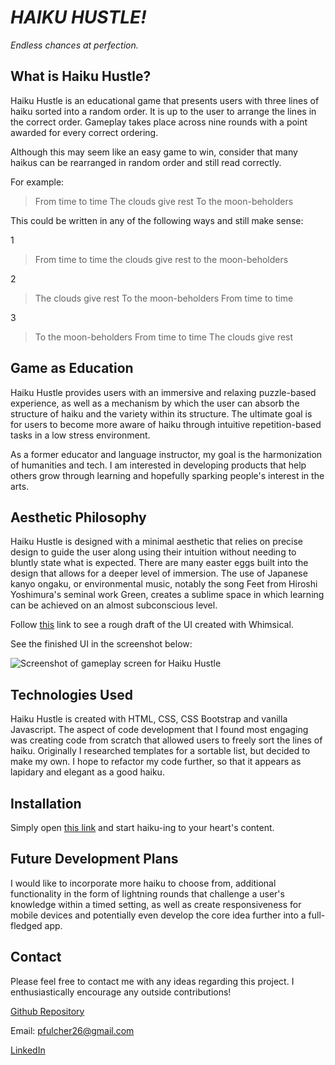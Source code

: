 # ***HAIKU HUSTLE!***

*Endless chances at perfection.*

## What is Haiku Hustle? 

Haiku Hustle is an educational game that presents users with three lines of haiku sorted into a random order. It is up to the user to arrange the lines in the correct order. Gameplay takes place across nine rounds with a point awarded for every correct ordering.     

Although this may seem like an easy game to win, consider that many haikus can be rearranged in random order and still read correctly.

For example: 
>From time to time 
>The clouds give rest
>To the moon-beholders

This could be written in any of the following ways and still make sense: 

1
>From time to time 
>the clouds give rest
>to the moon-beholders

2
>The clouds give rest 
>To the moon-beholders 
>From time to time 

3
>To the moon-beholders
>From time to time
>The clouds give rest

## Game as Education 

Haiku Hustle provides users with an immersive and relaxing puzzle-based experience, as well as a mechanism by which the user can absorb the structure of haiku and the variety within its structure.  The ultimate goal is for users to become more aware of haiku through intuitive repetition-based tasks in a low stress environment.  

As a former educator and language instructor, my goal is the harmonization of humanities and tech.  I am interested in developing products that help others grow through learning and hopefully sparking people's interest in the arts.  


## Aesthetic Philosophy 

Haiku Hustle is designed with a minimal aesthetic that relies on precise design to guide the user along using their intuition without needing to bluntly state what is expected.  There are many easter eggs built into the design that allows for a deeper level of immersion.  The use of Japanese kanyo ongaku, or environmental music, notably the song Feet from Hiroshi Yoshimura's seminal work Green, creates a sublime space in which learning can be achieved on an almost subconscious level.  

Follow <a  href="https://whimsical.com/haiku-hustle-7irmdD9BYZ5TQtgc2UZ25t" target="_blank">this</a> link to see a rough draft of the UI created with Whimsical. 

See the finished UI in the screenshot below: 

![Screenshot of gameplay screen for Haiku Hustle](https://i.imgur.com/VvDRhtd.png)


## Technologies Used

Haiku Hustle is created with HTML, CSS, CSS Bootstrap and vanilla Javascript.  The aspect of code development that I found most engaging was creating code from scratch that allowed users to freely sort the lines of haiku.  Originally I researched templates for a sortable list, but decided to make my own.  I hope to refactor my code further, so that it appears as lapidary and elegant as a good haiku. 

## Installation 

Simply open <a  href="https://haiku-hustle.netlify.app/"  target="_blank">this link</a> and start haiku-ing to your heart's content. 

## Future Development Plans
I would like to incorporate more haiku to choose from, additional functionality in the form of lightning rounds that challenge a user's knowledge within a timed setting, as well as create responsiveness for mobile devices and potentially even develop the core idea further into a full-fledged app. 

## Contact 
Please feel free to contact me with any ideas regarding this project.  I enthusiastically encourage any outside contributions!  

[Github Repository](https://github.com/Pfulcher26/Project-One-)

Email: pfulcher26@gmail.com 

[LinkedIn](https://www.linkedin.com/in/payne-fulcher/)




